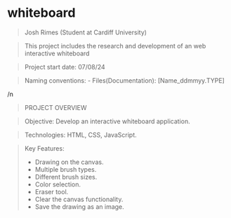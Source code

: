 # whiteboard

>Josh Rimes (Student at Cardiff University)

>This project includes the research and development of an web interactive whiteboard

>Project start date: 07/08/24

>Naming conventions: - Files(Documentation): [Name_ddmmyy.TYPE]

/n

>PROJECT OVERVIEW

>Objective: Develop an interactive whiteboard application.

>Technologies: HTML, CSS, JavaScript.

>Key Features:
> - Drawing on the canvas.
> - Multiple brush types.
> - Different brush sizes.
> - Color selection.
> - Eraser tool.
> - Clear the canvas functionality.
> - Save the drawing as an image.
